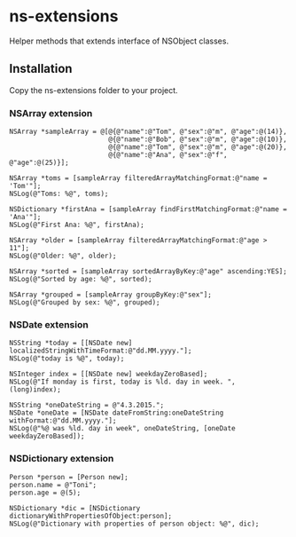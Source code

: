 # ns-extensions
Helper methods that extends interface of NSObject classes.

## Installation

Copy the ns-extensions folder to your project.

### NSArray extension

    NSArray *sampleArray = @[@{@"name":@"Tom", @"sex":@"m", @"age":@(14)},
                             @{@"name":@"Bob", @"sex":@"m", @"age":@(10)},
                             @{@"name":@"Tom", @"sex":@"m", @"age":@(20)},
                             @{@"name":@"Ana", @"sex":@"f", @"age":@(25)}];
    
    NSArray *toms = [sampleArray filteredArrayMatchingFormat:@"name = 'Tom'"];
    NSLog(@"Toms: %@", toms);
    
    NSDictionary *firstAna = [sampleArray findFirstMatchingFormat:@"name = 'Ana'"];
    NSLog(@"First Ana: %@", firstAna);
    
    NSArray *older = [sampleArray filteredArrayMatchingFormat:@"age > 11"];
    NSLog(@"Older: %@", older);
    
    NSArray *sorted = [sampleArray sortedArrayByKey:@"age" ascending:YES];
    NSLog(@"Sorted by age: %@", sorted);
    
    NSArray *grouped = [sampleArray groupByKey:@"sex"];
    NSLog(@"Grouped by sex: %@", grouped);

### NSDate extension

    NSString *today = [[NSDate new] localizedStringWithTimeFormat:@"dd.MM.yyyy."];
    NSLog(@"today is %@", today);
    
    NSInteger index = [[NSDate new] weekdayZeroBased];
    NSLog(@"If monday is first, today is %ld. day in week. ", (long)index);
    
    NSString *oneDateString = @"4.3.2015.";
    NSDate *oneDate = [NSDate dateFromString:oneDateString withFormat:@"dd.MM.yyyy."];
    NSLog(@"%@ was %ld. day in week", oneDateString, [oneDate weekdayZeroBased]);
    
### NSDictionary extension

    Person *person = [Person new];
    person.name = @"Toni";
    person.age = @(5);
    
    NSDictionary *dic = [NSDictionary dictionaryWithPropertiesOfObject:person];
    NSLog(@"Dictionary with properties of person object: %@", dic);
